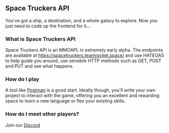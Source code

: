 ## Space Truckers API

You've got a ship, a destination, and a whole galaxy to explore. Now you just need to code up the frontend for it...

### What is Space Truckers API

Space Truckers API is an MMOAPI, in extremely early alpha. The endpoints are available at <https://spacetruckers.teamrocket.space/> and use HATEOAS to help guide you around, use sensible HTTP methods such as GET, POST and PUT and see what happens.

### How do I play

A tool like [Postman](https://www.postman.com/) is a good start. Ideally though, you'll write your own project to interact with the game, offering you an excellent and rewarding space to learn a new language or flex your existing skills.

### How do I meet other players?

Join our [Discord](https://discord.gg/bFvNnfQbjX)
